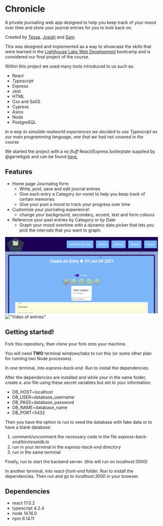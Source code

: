 # Chronicle

A private journaling web app designed to help you keep track of your mood over time and store your journal entries for you to look back on.

Created by [Tessa](https://github.com/TeyyaM), [Josiah](https://github.com/J-pilon) and [Sam](https://github.com/brackish888).

This was designed and implemented as a way to showcase the skills that were learned in the [Lighthouse Labs Web Development](https://github.com/lighthouse-labs) bootcamp and is considered our final project of the course. 

Within this project we used many tools introduced to us such as:
  - React
  - *Typescript*
  - Express
  - Jest
  - HTML
  - Css and SaSS
  - Cypress
  - Axios
  - Node
  - PostgreSQL

*In a way to simulate realworld experiences we decided to use Typescript as our main programming language, one that we had not covered in the course*

We started the project with a _no fluff_ React/Express boilerplate supplied by @garrettgsb and can be found [here.](https://github.com/garrettgsb/react-express-boilerplate)

## Features
  - Home page Journaling form
    - Write, post, save and edit journal entries
    - Give each entry a Category (or none) to help you keep track of certain memories
    - Give your post a mood to track your progress over time
  - Customize your journaling experience!
    - change your background, secondary, accent, text and form colours
  - Reference your past entries by Category or by Date
    - Graph your mood overtime with a dynamic date picker that lets you pick the intervals that you want to graph.

!["Video of homepage"](https://raw.githubusercontent.com/J-pilon/Chronicle/21b4b3a94747dbadd7ac047fe378ccafc300b2d0/docs/Peek%202021-06-04%2017-03.gif)
!["Video of entries"](https://raw.githubusercontent.com/J-pilon/Chronicle/21b4b3a94747dbadd7ac047fe378ccafc300b2d0/docs/Peek%202021-06-04%2017-10.gif)

## Getting started! 

Fork this repository, then clone your fork onto your machine.

You will need **TWO** terminal windows/tabs to run this (or some other plan for running two Node processes).

In one terminal, <cd> into *express-back-end*. Run <npm install> to install the dependencies.

After the dependencies are installed and while your in the same folder, create a *.env* file using these secret variables but set to your information:
* DB_HOST=localhost
* DB_USER=database_username
* DB_PASS=database_password
* DB_NAME=database_name
* DB_PORT=5432

Then you have the option to run <npm run db:reset> to seed the database with fake data or to have a blank database:
1. comment/uncomment the necessary code in the file *express-back-end/bin/resetdb.ts*  
2. run <tsc> in your terminal in the *express-back-end* directory
3. run <npm run db:reset> in the same terminal

Finally, run <npm run server> to start the backend server.
(this will run on localhost:3000)

In another terminal, <cd> into *react-front-end* folder. Run <npm install> to install the dependencies. Then run <npm start> and go to *localhost:3000* in your browser.


## Dependencies
  - react 17.0.2
  - typescript 4.2.4
  - node 14.16.0
  - npm 6.14.11
